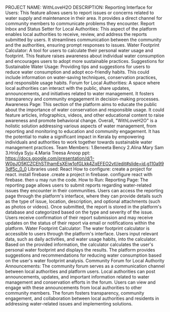PROJECT NAME: WithLoveH2O
DESCRIPTION:
Reporting Interface for Users: This feature allows users to report issues or concerns related to water supply and maintenance in their area. It provides a direct channel for community members to communicate problems they encounter.
Report Inbox and Status Setter for Local Authorities: This aspect of the platform enables local authorities to receive, review, and address the reports submitted by users. It streamlines communication between the community and the authorities, ensuring prompt responses to issues.
Water Footprint Calculator: A tool for users to calculate their personal water usage and footprint. This feature raises awareness about individual water consumption and encourages users to adopt more sustainable practices.
Suggestions for Sustainable Water Usage: Providing tips and suggestions for users to reduce water consumption and adopt eco-friendly habits. This could include information on water-saving techniques, conservation practices, and responsible usage habits.
Forum for Local Authorities: A space where local authorities can interact with the public, share updates, announcements, and initiatives related to water management. It fosters transparency and community engagement in decision-making processes.
Awareness Page: This section of the platform aims to educate the public about the importance of water conservation and responsible usage. It could feature articles, infographics, videos, and other educational content to raise awareness and promote behavioral change.
Overall, "WithLoveH2O" is  a holistic solution addressing various aspects of water management, from reporting and monitoring to education and community engagement. It has the potential to make a significant impact in Kerala by empowering individuals and authorities to work together towards sustainable water management practices.
Team Members:
1.Beneeta Bency
2.Alina Mary Sam
3.Hridya Syju 
4.Maria Treesa Anoop
ppt:
https://docs.google.com/presentation/d/1-W0pJO5KCZCEhSTIhamEsXEjw1ofGLkk4ZqEFEO2vtI/edit#slide=id.g110a993df5c_0_0
Libraries used:
React
How to configure:
create a project for react.
install firebase .create a project in firebase.
configure react with firebase.
then u may run the code.
How to Run:
Reporting Page:
The reporting page allows users to submit reports regarding water-related issues they encounter in their communities.
Users can access the reporting page through the platform's interface, where they can provide details such as the type of issue, location, description, and optional attachments (such as photos or videos).
Once submitted, the report is stored in the platform's database and categorized based on the type and severity of the issue.
Users receive confirmation of their report submission and may receive updates on the status of their report via email or notifications within the platform.
Water Footprint Calculator:
The water footprint calculator is accessible to users through the platform's interface.
Users input relevant data, such as  daily activities, and water usage habits, into the calculator.
Based on the provided information, the calculator calculates the user's personal water footprint and displays the results.
The platform provides suggestions and recommendations for reducing water consumption based on the user's water footprint analysis.
Community Forum for Local Authority Announcements:
The community forum serves as a communication channel between local authorities and platform users.
Local authorities can post announcements, updates, and important information related to water management and conservation efforts in the forum.
Users can view and engage with these announcements from local authorities to other community members.
The forum fosters transparency, community engagement, and collaboration between local authorities and residents in addressing water-related issues and implementing solutions.
